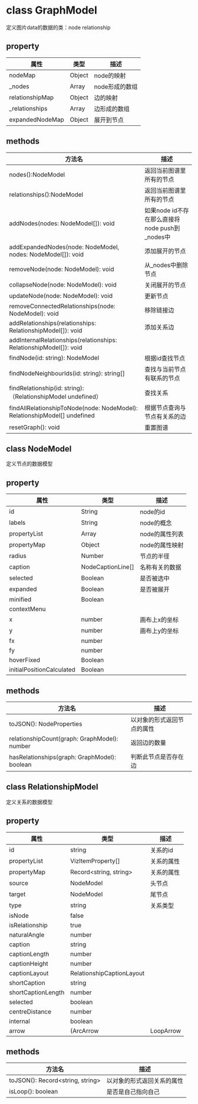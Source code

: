 # class GraphModel

定义图片data的数据的类：node relationship

## property

|属性|类型|描述|
| --- | --- | --- |
|nodeMap|Object|node的映射
|_nodes|Array|node形成的数组
|relationshipMap|Object|边的映射
|_relationships|Array|边形成的数组
|expandedNodeMap|Object|展开到节点


## methods

|方法名|描述|
| --- | --- |
|nodes():NodeModel|返回当前图谱里所有的节点
|relationships():NodeModel|返回当前图谱里所有的节点
|addNodes(nodes: NodeModel[]): void|如果node id不存在那么直接将node push到_nodes中
|addExpandedNodes(node: NodeModel, nodes: NodeModel[]): void|添加展开的节点
|removeNode(node: NodeModel): void|从_nodes中删除节点
|collapseNode(node: NodeModel): void|关闭展开的节点
|updateNode(node: NodeModel): void|更新节点
|removeConnectedRelationships(node: NodeModel): void|移除链接边
|addRelationships(relationships: RelationshipModel[]): void|添加关系边
|addInternalRelationships(relationships: RelationshipModel[]): void|
|findNode(id: string): NodeModel|根据id查找节点
|findNodeNeighbourIds(id: string): string[]|查找与当前节点有联系的节点
|findRelationship(id: string): （RelationshipModel undefined）| 查找关系
|findAllRelationshipToNode(node: NodeModel): RelationshipModel[]  undefined|根据节点查询与节点有关系的边
|resetGraph(): void | 重置图谱


## class NodeModel

定义节点的数据模型

## property

|属性|类型|描述|
| --- | --- | --- |
|id|String|node的id
|labels|String|node的概念
|propertyList|Array|node的属性列表
|propertyMap|Object|node的属性映射
|radius|Number|节点的半径
|caption|NodeCaptionLine[]|名称有关的数据
|selected|Boolean|是否被选中
|expanded|Boolean|是否被展开
|minified|Boolean|
|contextMenu||
|x|number|画布上x的坐标
|y|number|画布上y的坐标
|fx|number|
|fy|number|
|hoverFixed|Boolean|
|initialPositionCalculated|Boolean|


## methods
|方法名|描述|
| --- | --- |
|toJSON(): NodeProperties|以对象的形式返回节点的属性|
|relationshipCount(graph: GraphModel): number|返回边的数量|
|hasRelationships(graph: GraphModel): boolean|判断此节点是否存在边|

## class RelationshipModel

定义关系的数据模型

## property

|属性|类型|描述|
| --- | --- | --- |
id|string|关系的id
propertyList|VizItemProperty[]|关系的属性
propertyMap|Record<string, string>|关系的属性
source|NodeModel|头节点
target|NodeModel|尾节点
type|string|关系类型
isNode|false|
isRelationship|true|
naturalAngle|number|
caption|string|
captionLength|number|
captionHeight|number|
captionLayout|RelationshipCaptionLayout|
shortCaption|string|
shortCaptionLength|number|
selected|boolean|
centreDistance|number|
internal|boolean
arrow|(ArcArrow | LoopArrow | StraightArrow | undefined)|

## methods
|方法名|描述|
| --- | --- |
|toJSON(): Record<string, string>|以对象的形式返回关系的属性|
|isLoop(): boolean|是否是自己指向自己|